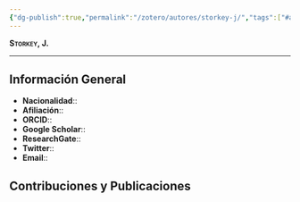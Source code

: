 ```yaml
---
{"dg-publish":true,"permalink":"/zotero/autores/storkey-j/","tags":["#autor","#researcher"]}
---
```



<span style="font-variant:small-caps; font-weight: bold;"> Storkey, J. </span>

---


## Información General

- **Nacionalidad**:: 
- **Afiliación**:: 
- **ORCID**:: 
- **Google Scholar**:: 
- **ResearchGate**:: 
- **Twitter**:: 
- **Email**::
  
## Contribuciones y Publicaciones






